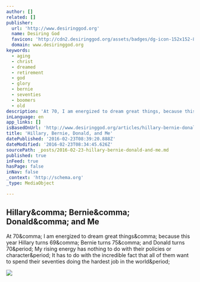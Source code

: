 ```yaml
---
author: []
related: []
publisher:
  url: 'http://www.desiringgod.org'
  name: Desiring God
  favicon: 'http://cdn2.desiringgod.org/assets/badges/dg-icon-152x152-86eef022b0098acffb7bede4e3b6d4c41078103557c7ba2608c51fd4a6f84edc.png'
  domain: www.desiringgod.org
keywords:
  - aging
  - christ
  - dreamed
  - retirement
  - god
  - glory
  - bernie
  - seventies
  - boomers
  - old
description: 'At 70, I am energized to dream great things, because this year Hillary turns 69, Bernie turns 75, and Donald turns 70. My rising energy has nothing to do with their policies or character. It has to do with the incredible fact that all of them want to spend their seventies doing the hardest job in the world.'
inLanguage: en
app_links: []
isBasedOnUrl: 'http://www.desiringgod.org/articles/hillary-bernie-donald-and-me?utm_medium=feed&utm_source=feedpress.me&utm_campaign=Feed%3A+dg-articles'
title: 'Hillary, Bernie, Donald, and Me'
datePublished: '2016-02-23T08:39:20.888Z'
dateModified: '2016-02-23T08:34:45.626Z'
sourcePath: _posts/2016-02-23-hillary-bernie-donald-and-me.md
published: true
inFeed: true
hasPage: false
inNav: false
_context: 'http://schema.org'
_type: MediaObject

---
```

<article style=""><h1>Hillary&amp;comma; Bernie&amp;comma; Donald&amp;comma; and Me</h1><p>At 70&amp;comma; I am energized to dream great things&amp;comma; because this year Hillary turns 69&amp;comma; Bernie turns 75&amp;comma; and Donald turns 70&amp;period; My rising energy has nothing to do with their policies or character&amp;period; It has to do with the incredible fact that all of them want to spend their seventies doing the hardest job in the world&amp;period;</p><img src="http://image.desiringgod.org/hillary-bernie-donald-and-me-evbxhlfq-en/landscape/medium_hillary-bernie-donald-and-me-evbxhlfq.jpg?1456156477" /></article>